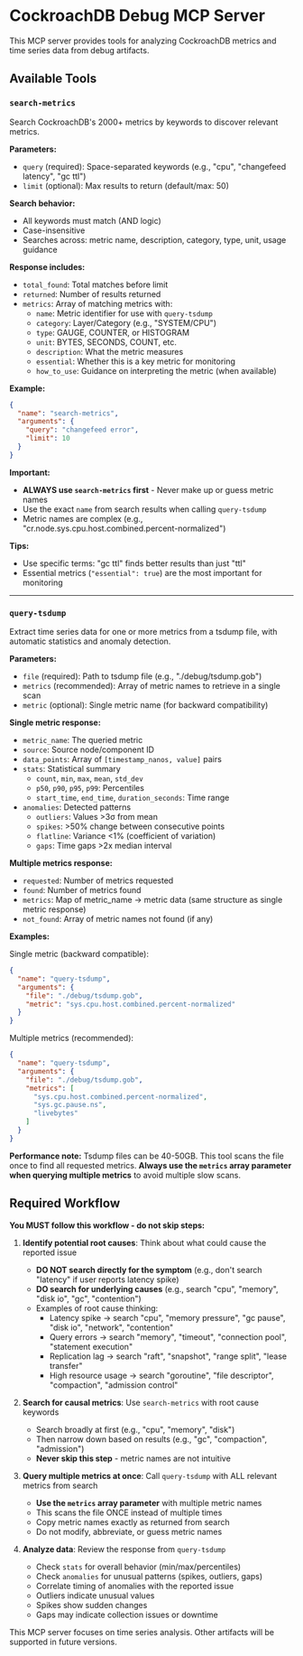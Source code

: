 # CockroachDB Debug MCP Server

This MCP server provides tools for analyzing CockroachDB metrics and time series data from debug artifacts.

## Available Tools

### `search-metrics`
Search CockroachDB's 2000+ metrics by keywords to discover relevant metrics.

**Parameters:**
- `query` (required): Space-separated keywords (e.g., "cpu", "changefeed latency", "gc ttl")
- `limit` (optional): Max results to return (default/max: 50)

**Search behavior:**
- All keywords must match (AND logic)
- Case-insensitive
- Searches across: metric name, description, category, type, unit, usage guidance

**Response includes:**
- `total_found`: Total matches before limit
- `returned`: Number of results returned
- `metrics`: Array of matching metrics with:
  - `name`: Metric identifier for use with `query-tsdump`
  - `category`: Layer/Category (e.g., "SYSTEM/CPU")
  - `type`: GAUGE, COUNTER, or HISTOGRAM
  - `unit`: BYTES, SECONDS, COUNT, etc.
  - `description`: What the metric measures
  - `essential`: Whether this is a key metric for monitoring
  - `how_to_use`: Guidance on interpreting the metric (when available)

**Example:**
```json
{
  "name": "search-metrics",
  "arguments": {
    "query": "changefeed error",
    "limit": 10
  }
}
```

**Important:**
- **ALWAYS use `search-metrics` first** - Never make up or guess metric names
- Use the exact `name` from search results when calling `query-tsdump`
- Metric names are complex (e.g., "cr.node.sys.cpu.host.combined.percent-normalized")

**Tips:**
- Use specific terms: "gc ttl" finds better results than just "ttl"
- Essential metrics (`"essential": true`) are the most important for monitoring

---

### `query-tsdump`
Extract time series data for one or more metrics from a tsdump file, with automatic statistics and anomaly detection.

**Parameters:**
- `file` (required): Path to tsdump file (e.g., "./debug/tsdump.gob")
- `metrics` (recommended): Array of metric names to retrieve in a single scan
- `metric` (optional): Single metric name (for backward compatibility)

**Single metric response:**
- `metric_name`: The queried metric
- `source`: Source node/component ID
- `data_points`: Array of `[timestamp_nanos, value]` pairs
- `stats`: Statistical summary
  - `count`, `min`, `max`, `mean`, `std_dev`
  - `p50`, `p90`, `p95`, `p99`: Percentiles
  - `start_time`, `end_time`, `duration_seconds`: Time range
- `anomalies`: Detected patterns
  - `outliers`: Values >3σ from mean
  - `spikes`: >50% change between consecutive points
  - `flatline`: Variance <1% (coefficient of variation)
  - `gaps`: Time gaps >2x median interval

**Multiple metrics response:**
- `requested`: Number of metrics requested
- `found`: Number of metrics found
- `metrics`: Map of metric_name → metric data (same structure as single metric response)
- `not_found`: Array of metric names not found (if any)

**Examples:**

Single metric (backward compatible):
```json
{
  "name": "query-tsdump",
  "arguments": {
    "file": "./debug/tsdump.gob",
    "metric": "sys.cpu.host.combined.percent-normalized"
  }
}
```

Multiple metrics (recommended):
```json
{
  "name": "query-tsdump",
  "arguments": {
    "file": "./debug/tsdump.gob",
    "metrics": [
      "sys.cpu.host.combined.percent-normalized",
      "sys.gc.pause.ns",
      "livebytes"
    ]
  }
}
```

**Performance note:** Tsdump files can be 40-50GB. This tool scans the file once to find all requested metrics. **Always use the `metrics` array parameter when querying multiple metrics** to avoid multiple slow scans.

## Required Workflow

**You MUST follow this workflow - do not skip steps:**

1. **Identify potential root causes**: Think about what could cause the reported issue
   - **DO NOT search directly for the symptom** (e.g., don't search "latency" if user reports latency spike)
   - **DO search for underlying causes** (e.g., search "cpu", "memory", "disk io", "gc", "contention")
   - Examples of root cause thinking:
     - Latency spike → search "cpu", "memory pressure", "gc pause", "disk io", "network", "contention"
     - Query errors → search "memory", "timeout", "connection pool", "statement execution"
     - Replication lag → search "raft", "snapshot", "range split", "lease transfer"
     - High resource usage → search "goroutine", "file descriptor", "compaction", "admission control"

2. **Search for causal metrics**: Use `search-metrics` with root cause keywords
   - Search broadly at first (e.g., "cpu", "memory", "disk")
   - Then narrow down based on results (e.g., "gc", "compaction", "admission")
   - **Never skip this step** - metric names are not intuitive

3. **Query multiple metrics at once**: Call `query-tsdump` with ALL relevant metrics from search
   - **Use the `metrics` array parameter** with multiple metric names
   - This scans the file ONCE instead of multiple times
   - Copy metric names exactly as returned from search
   - Do not modify, abbreviate, or guess metric names

4. **Analyze data**: Review the response from `query-tsdump`
   - Check `stats` for overall behavior (min/max/percentiles)
   - Check `anomalies` for unusual patterns (spikes, outliers, gaps)
   - Correlate timing of anomalies with the reported issue
   - Outliers indicate unusual values
   - Spikes show sudden changes
   - Gaps may indicate collection issues or downtime

This MCP server focuses on time series analysis. Other artifacts will be supported in future versions.
